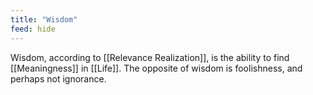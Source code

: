 ```yaml
---
title: "Wisdom"
feed: hide
---
```


Wisdom, according to [[Relevance Realization]], is the ability to find [[Meaningness]] in [[Life]]. The opposite of wisdom is foolishness, and perhaps not ignorance.